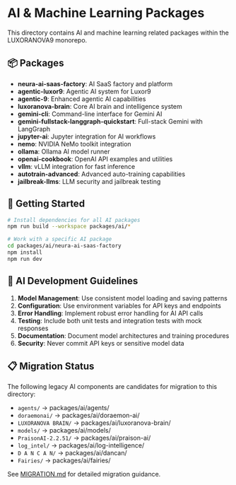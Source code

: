 # AI & Machine Learning Packages

This directory contains AI and machine learning related packages within the LUXORANOVA9 monorepo.

## 📦 Packages

- **neura-ai-saas-factory**: AI SaaS factory and platform
- **agentic-luxor9**: Agentic AI system for Luxor9
- **agentic-9**: Enhanced agentic AI capabilities
- **luxoranova-brain**: Core AI brain and intelligence system
- **gemini-cli**: Command-line interface for Gemini AI
- **gemini-fullstack-langgraph-quickstart**: Full-stack Gemini with LangGraph
- **jupyter-ai**: Jupyter integration for AI workflows
- **nemo**: NVIDIA NeMo toolkit integration
- **ollama**: Ollama AI model runner
- **openai-cookbook**: OpenAI API examples and utilities
- **vllm**: vLLM integration for fast inference
- **autotrain-advanced**: Advanced auto-training capabilities
- **jailbreak-llms**: LLM security and jailbreak testing

## 🚀 Getting Started

```bash
# Install dependencies for all AI packages
npm run build --workspace packages/ai/*

# Work with a specific AI package
cd packages/ai/neura-ai-saas-factory
npm install
npm run dev
```

## 🧠 AI Development Guidelines

1. **Model Management**: Use consistent model loading and saving patterns
2. **Configuration**: Use environment variables for API keys and endpoints
3. **Error Handling**: Implement robust error handling for AI API calls
4. **Testing**: Include both unit tests and integration tests with mock responses
5. **Documentation**: Document model architectures and training procedures
6. **Security**: Never commit API keys or sensitive model data

## 📋 Migration Status

The following legacy AI components are candidates for migration to this directory:

- `agents/` → packages/ai/agents/
- `doraemonai/` → packages/ai/doraemon-ai/
- `LUXORANOVA BRAIN/` → packages/ai/luxoranova-brain/
- `models/` → packages/ai/models/
- `PraisonAI-2.2.51/` → packages/ai/praison-ai/
- `log_intel/` → packages/ai/log-intelligence/
- `D A N C A N/` → packages/ai/dancan/
- `Fairies/` → packages/ai/fairies/

See [MIGRATION.md](../../MIGRATION.md) for detailed migration guidance.